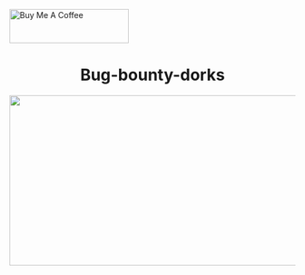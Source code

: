 

<a href="https://www.buymeacoffee.com/cyberkhare" target="_blank"><img src="https://helloimjessa.files.wordpress.com/2021/06/bmc-button.png" alt="Buy Me A Coffee" height="60" width="210" ></a>



<h1 align="center">   Bug-bounty-dorks   </h1>

<p align="center">  <img height="300" width="570" src="https://www.yeahhub.com/wp-content/uploads/2020/03/Google-Dorks-Bug-bounty-Hunters.jpg" > 
